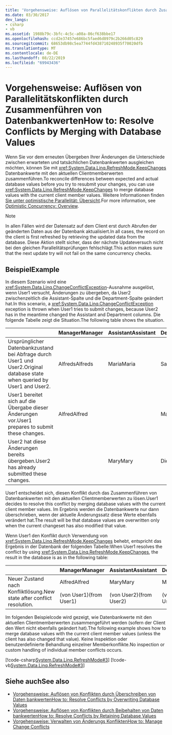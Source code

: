 ```yaml
---
title: 'Vorgehensweise: Auflösen von Parallelitätskonflikten durch Zusammenführen von Datenbankwerten'
ms.date: 03/30/2017
dev_langs:
- csharp
- vb
ms.assetid: 1988b79c-3bfc-4c5c-a08a-86cf638bbe17
ms.openlocfilehash: ccd2e37457e686bc5faed6d8979c2b266d05c829
ms.sourcegitcommit: 68653db98c5ea7744fd438710248935f70020dfb
ms.translationtype: MT
ms.contentlocale: de-DE
ms.lasthandoff: 08/22/2019
ms.locfileid: "69943436"
---
```

# <a name="how-to-resolve-conflicts-by-merging-with-database-values"></a><span data-ttu-id="f1099-102">Vorgehensweise: Auflösen von Parallelitätskonflikten durch Zusammenführen von Datenbankwerten</span><span class="sxs-lookup"><span data-stu-id="f1099-102">How to: Resolve Conflicts by Merging with Database Values</span></span>
<span data-ttu-id="f1099-103">Wenn Sie vor dem erneuten Übergeben Ihrer Änderungen die Unterschiede zwischen erwarteten und tatsächlichen Datenbankwerten ausgleichen möchten, können Sie mit <xref:System.Data.Linq.RefreshMode.KeepChanges> Datenbankwerte mit den aktuellen Clientmemberwerten zusammenführen.</span><span class="sxs-lookup"><span data-stu-id="f1099-103">To reconcile differences between expected and actual database values before you try to resubmit your changes, you can use <xref:System.Data.Linq.RefreshMode.KeepChanges> to merge database values with the current client member values.</span></span> <span data-ttu-id="f1099-104">Weitere Informationen finden [Sie unter optimistische Parallelität: Übersicht](../../../../../../docs/framework/data/adonet/sql/linq/optimistic-concurrency-overview.md).</span><span class="sxs-lookup"><span data-stu-id="f1099-104">For more information, see [Optimistic Concurrency: Overview](../../../../../../docs/framework/data/adonet/sql/linq/optimistic-concurrency-overview.md).</span></span>  
  
> [!NOTE]
> <span data-ttu-id="f1099-105">In allen Fällen wird der Datensatz auf dem Client erst durch Abrufen der geänderten Daten aus der Datenbank aktualisiert.</span><span class="sxs-lookup"><span data-stu-id="f1099-105">In all cases, the record on the client is first refreshed by retrieving the updated data from the database.</span></span> <span data-ttu-id="f1099-106">Diese Aktion stellt sicher, dass der nächste Updateversuch nicht bei den gleichen Parallelitätsprüfungen fehlschlägt.</span><span class="sxs-lookup"><span data-stu-id="f1099-106">This action makes sure that the next update try will not fail on the same concurrency checks.</span></span>  
  
## <a name="example"></a><span data-ttu-id="f1099-107">Beispiel</span><span class="sxs-lookup"><span data-stu-id="f1099-107">Example</span></span>  
 <span data-ttu-id="f1099-108">In diesem Szenario wird eine <xref:System.Data.Linq.ChangeConflictException>-Ausnahme ausgelöst, wenn User1 versucht, Änderungen zu übergeben, da User2 zwischenzeitlich die Assistant-Spalte und die Department-Spalte geändert hat.</span><span class="sxs-lookup"><span data-stu-id="f1099-108">In this scenario, a <xref:System.Data.Linq.ChangeConflictException> exception is thrown when User1 tries to submit changes, because User2 has in the meantime changed the Assistant and Department columns.</span></span> <span data-ttu-id="f1099-109">Die folgende Tabelle zeigt die Situation.</span><span class="sxs-lookup"><span data-stu-id="f1099-109">The following table shows the situation.</span></span>  
  
||<span data-ttu-id="f1099-110">Manager</span><span class="sxs-lookup"><span data-stu-id="f1099-110">Manager</span></span>|<span data-ttu-id="f1099-111">Assistant</span><span class="sxs-lookup"><span data-stu-id="f1099-111">Assistant</span></span>|<span data-ttu-id="f1099-112">Department</span><span class="sxs-lookup"><span data-stu-id="f1099-112">Department</span></span>|  
|------|-------------|---------------|----------------|  
|<span data-ttu-id="f1099-113">Ursprünglicher Datenbankzustand bei Abfrage durch User1 und User2.</span><span class="sxs-lookup"><span data-stu-id="f1099-113">Original database state when queried by User1 and User2.</span></span>|<span data-ttu-id="f1099-114">Alfreds</span><span class="sxs-lookup"><span data-stu-id="f1099-114">Alfreds</span></span>|<span data-ttu-id="f1099-115">Maria</span><span class="sxs-lookup"><span data-stu-id="f1099-115">Maria</span></span>|<span data-ttu-id="f1099-116">Sales</span><span class="sxs-lookup"><span data-stu-id="f1099-116">Sales</span></span>|  
|<span data-ttu-id="f1099-117">User1 bereitet sich auf die Übergabe dieser Änderungen vor.</span><span class="sxs-lookup"><span data-stu-id="f1099-117">User1 prepares to submit these changes.</span></span>|<span data-ttu-id="f1099-118">Alfred</span><span class="sxs-lookup"><span data-stu-id="f1099-118">Alfred</span></span>||<span data-ttu-id="f1099-119">Marketing</span><span class="sxs-lookup"><span data-stu-id="f1099-119">Marketing</span></span>|  
|<span data-ttu-id="f1099-120">User2 hat diese Änderungen bereits übergeben.</span><span class="sxs-lookup"><span data-stu-id="f1099-120">User2 has already submitted these changes.</span></span>||<span data-ttu-id="f1099-121">Mary</span><span class="sxs-lookup"><span data-stu-id="f1099-121">Mary</span></span>|<span data-ttu-id="f1099-122">Dienst</span><span class="sxs-lookup"><span data-stu-id="f1099-122">Service</span></span>|  
  
 <span data-ttu-id="f1099-123">User1 entscheidet sich, diesen Konflikt durch das Zusammenführen von Datenbankwerten mit den aktuellen Clientmemberwerten zu lösen.</span><span class="sxs-lookup"><span data-stu-id="f1099-123">User1 decides to resolve this conflict by merging database values with the current client member values.</span></span> <span data-ttu-id="f1099-124">Im Ergebnis werden die Datenbankwerte nur dann überschrieben, wenn der aktuelle Änderungssatz diese Werte ebenfalls verändert hat.</span><span class="sxs-lookup"><span data-stu-id="f1099-124">The result will be that database values are overwritten only when the current changeset has also modified that value.</span></span>  
  
 <span data-ttu-id="f1099-125">Wenn User1 den Konflikt durch Verwendung von <xref:System.Data.Linq.RefreshMode.KeepChanges> behebt, entspricht das Ergebnis in der Datenbank der folgenden Tabelle:</span><span class="sxs-lookup"><span data-stu-id="f1099-125">When User1 resolves the conflict by using <xref:System.Data.Linq.RefreshMode.KeepChanges>, the result in the database is as in the following table:</span></span>  
  
||<span data-ttu-id="f1099-126">Manager</span><span class="sxs-lookup"><span data-stu-id="f1099-126">Manager</span></span>|<span data-ttu-id="f1099-127">Assistant</span><span class="sxs-lookup"><span data-stu-id="f1099-127">Assistant</span></span>|<span data-ttu-id="f1099-128">Department</span><span class="sxs-lookup"><span data-stu-id="f1099-128">Department</span></span>|  
|------|-------------|---------------|----------------|  
|<span data-ttu-id="f1099-129">Neuer Zustand nach Konfliktlösung.</span><span class="sxs-lookup"><span data-stu-id="f1099-129">New state after conflict resolution.</span></span>|<span data-ttu-id="f1099-130">Alfred</span><span class="sxs-lookup"><span data-stu-id="f1099-130">Alfred</span></span><br /><br /> <span data-ttu-id="f1099-131">(von User1)</span><span class="sxs-lookup"><span data-stu-id="f1099-131">(from User1)</span></span>|<span data-ttu-id="f1099-132">Mary</span><span class="sxs-lookup"><span data-stu-id="f1099-132">Mary</span></span><br /><br /> <span data-ttu-id="f1099-133">(von User2)</span><span class="sxs-lookup"><span data-stu-id="f1099-133">(from User2)</span></span>|<span data-ttu-id="f1099-134">Marketing</span><span class="sxs-lookup"><span data-stu-id="f1099-134">Marketing</span></span><br /><br /> <span data-ttu-id="f1099-135">(von User1)</span><span class="sxs-lookup"><span data-stu-id="f1099-135">(from User1)</span></span>|  
  
 <span data-ttu-id="f1099-136">Im folgenden Beispielcode wird gezeigt, wie Datenbankwerte mit den aktuellen Clientmemberwerten zusammengeführt werden (sofern der Client den Wert nicht ebenfalls geändert hat).</span><span class="sxs-lookup"><span data-stu-id="f1099-136">The following example shows how to merge database values with the current client member values (unless the client has also changed that value).</span></span> <span data-ttu-id="f1099-137">Keine Inspektion oder benutzerdefinierte Behandlung einzelner Memberkonflikte.</span><span class="sxs-lookup"><span data-stu-id="f1099-137">No inspection or custom handling of individual member conflicts occurs.</span></span>  
  
 [!code-csharp[System.Data.Linq.RefreshMode#3](../../../../../../samples/snippets/csharp/VS_Snippets_Data/system.data.linq.refreshmode/cs/program.cs#3)]
 [!code-vb[System.Data.Linq.RefreshMode#3](../../../../../../samples/snippets/visualbasic/VS_Snippets_Data/system.data.linq.refreshmode/vb/module1.vb#3)]  
  
## <a name="see-also"></a><span data-ttu-id="f1099-138">Siehe auch</span><span class="sxs-lookup"><span data-stu-id="f1099-138">See also</span></span>

- [<span data-ttu-id="f1099-139">Vorgehensweise: Auflösen von Konflikten durch Überschreiben von Daten bankwerten</span><span class="sxs-lookup"><span data-stu-id="f1099-139">How to: Resolve Conflicts by Overwriting Database Values</span></span>](../../../../../../docs/framework/data/adonet/sql/linq/how-to-resolve-conflicts-by-overwriting-database-values.md)
- [<span data-ttu-id="f1099-140">Vorgehensweise: Auflösen von Konflikten durch Beibehalten von Daten bankwerten</span><span class="sxs-lookup"><span data-stu-id="f1099-140">How to: Resolve Conflicts by Retaining Database Values</span></span>](../../../../../../docs/framework/data/adonet/sql/linq/how-to-resolve-conflicts-by-retaining-database-values.md)
- [<span data-ttu-id="f1099-141">Vorgehensweise: Verwalten von Änderungs Konflikten</span><span class="sxs-lookup"><span data-stu-id="f1099-141">How to: Manage Change Conflicts</span></span>](../../../../../../docs/framework/data/adonet/sql/linq/how-to-manage-change-conflicts.md)
